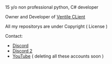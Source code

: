 15 y/o
non professional python, C# developer

Owner and Developer of [Ventile CLient](https://github.com/Ventile-Client)


All my repositorys are under Copyright ( License )

Contact:

- [Discord](https://discord.gg/4KWjQkrQtA)
- [Discord 2](https://discord.gg/vstxuGbPVX)
- [YouTube](https://www.youtube.com/c/urMum)
 ( deleting all these accounts soon )

